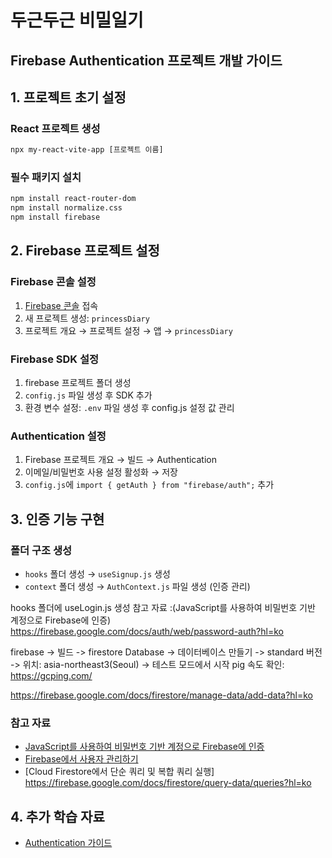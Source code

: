 # 두근두근 비밀일기

## Firebase Authentication 프로젝트 개발 가이드

## 1. 프로젝트 초기 설정

### React 프로젝트 생성

```bash
npx my-react-vite-app [프로젝트 이름]
```

### 필수 패키지 설치

```bash
npm install react-router-dom
npm install normalize.css
npm install firebase
```

## 2. Firebase 프로젝트 설정

### Firebase 콘솔 설정

1. [Firebase 콘솔](https://firebase.google.com/products-build?hl=ko) 접속
2. 새 프로젝트 생성: `princessDiary`
3. 프로젝트 개요 → 프로젝트 설정 → 앱 → `princessDiary`

### Firebase SDK 설정

1. firebase 프로젝트 폴더 생성
2. `config.js` 파일 생성 후 SDK 추가
3. 환경 변수 설정: `.env` 파일 생성 후 config.js 설정 값 관리

### Authentication 설정

1. Firebase 프로젝트 개요 → 빌드 → Authentication
2. 이메일/비밀번호 사용 설정 활성화 → 저장
3. `config.js`에 `import { getAuth } from "firebase/auth";` 추가

## 3. 인증 기능 구현

### 폴더 구조 생성

- `hooks` 폴더 생성 → `useSignup.js` 생성
- `context` 폴더 생성 → `AuthContext.js` 파일 생성 (인증 관리)

hooks 폴더에 useLogin.js 생성
참고 자료 :(JavaScript를 사용하여 비밀번호 기반 계정으로 Firebase에 인증)
https://firebase.google.com/docs/auth/web/password-auth?hl=ko

firebase -> 빌드 -> firestore Database -> 데이터베이스 만들기 -> standard 버전 -> 위치: asia-northeast3(Seoul) -> 테스트 모드에서 시작
pig 속도 확인: https://gcping.com/

https://firebase.google.com/docs/firestore/manage-data/add-data?hl=ko

### 참고 자료

- [JavaScript를 사용하여 비밀번호 기반 계정으로 Firebase에 인증](https://firebase.google.com/docs/auth/web/password-auth?hl=ko)
- [Firebase에서 사용자 관리하기](https://firebase.google.com/docs/auth/web/manage-users?hl=ko)
- [Cloud Firestore에서 단순 쿼리 및 복합 쿼리 실행]
  https://firebase.google.com/docs/firestore/query-data/queries?hl=ko

## 4. 추가 학습 자료

- [Authentication 가이드](https://paullabworkspace.notion.site/1-Authentication-231ebf76ee8a81c9a0c2f851e76ad922)
